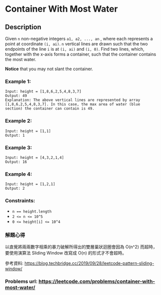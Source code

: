 # Container With Most Water
## Description
Given `n` non-negative integers `a1, a2, ..., an` , where each represents a point at coordinate `(i, ai)`. `n` vertical lines are drawn such that the two endpoints of the line `i` is at `(i, ai)` and `(i, 0)`. Find two lines, which, together with the x-axis forms a container, such that the container contains the most water.

**Notice** that you may not slant the container.

### Example 1:
    Input: height = [1,8,6,2,5,4,8,3,7]
    Output: 49
    Explanation: The above vertical lines are represented by array [1,8,6,2,5,4,8,3,7]. In this case, the max area of water (blue section) the container can contain is 49.

### Example 2:
    Input: height = [1,1]
    Output: 1

### Example 3:
    Input: height = [4,3,2,1,4]
    Output: 16

### Example 4:
    Input: height = [1,2,1]
    Output: 2

### Constraints:
* `n == height.length`
* `2 <= n <= 10^5`
* `0 <= height[i] <= 10^4`

### 解題心得
以直覺將兩兩數字相乘的暴力破解所得出的雙層巢狀迴圈會因為 O(n^2) 而超時，要使用演算法 Sliding Window 改寫成 O(n) 的形式才不會超時。

參考資料: https://blog.techbridge.cc/2019/09/28/leetcode-pattern-sliding-window/

### Problems url: https://leetcode.com/problems/container-with-most-water/